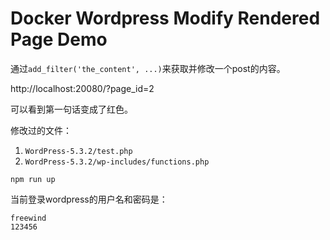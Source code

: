 Docker Wordpress Modify Rendered Page Demo
==========================

通过`add_filter('the_content', ...)`来获取并修改一个post的内容。

http://localhost:20080/?page_id=2

可以看到第一句话变成了红色。

修改过的文件：
1. `WordPress-5.3.2/test.php`
2. `WordPress-5.3.2/wp-includes/functions.php`

```
npm run up
```

当前登录wordpress的用户名和密码是：

```
freewind
123456
```

